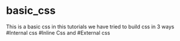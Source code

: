 # basic_css
This is a basic css
in this tutorials we have tried to build css in 3 ways 
#Internal css
#Inline Css
and 
#External css
